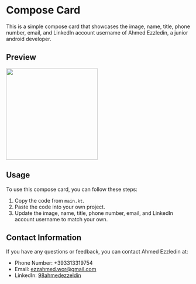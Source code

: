 # Compose Card

This is a simple compose card that showcases the image, name, title, phone number, email, and LinkedIn account username of Ahmed Ezzledin, a junior android developer.

## Preview

<div>
  <img src ="https://user-images.githubusercontent.com/112197330/233281279-baf4fc0c-dbc0-44b8-909a-34fded45e6af.png", width = "250"/>
 </div>

## Usage

To use this compose card, you can follow these steps:

1. Copy the code from `main.kt`.
2. Paste the code into your own project.
3. Update the image, name, title, phone number, email, and LinkedIn account username to match your own.

## Contact Information

If you have any questions or feedback, you can contact Ahmed Ezzledin at:

- Phone Number: +393313319754
- Email: [ezzahmed.wor@gmail.com](mailto:ezzahmed.wor@gmail.com)
- LinkedIn: [98ahmedezzeldin](https://www.linkedin.com/in/98ahmedezzeldin/)
